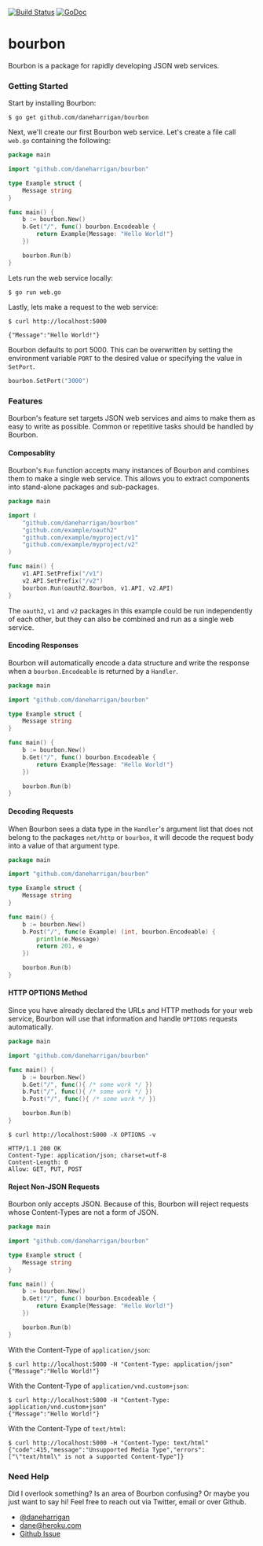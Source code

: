 [![Build Status](https://travis-ci.org/daneharrigan/bourbon.svg)](https://travis-ci.org/daneharrigan/bourbon)
[![GoDoc](https://godoc.org/github.com/daneharrigan/bourbon?status.png)](https://godoc.org/github.com/daneharrigan/bourbon)

# bourbon

Bourbon is a package for rapidly developing JSON web services.

### Getting Started

Start by installing Bourbon:

```console
$ go get github.com/daneharrigan/bourbon
```

Next, we'll create our first Bourbon web service. Let's create a file call
`web.go` containing the following:

```go
package main

import "github.com/daneharrigan/bourbon"

type Example struct {
	Message string
}

func main() {
	b := bourbon.New()
	b.Get("/", func() bourbon.Encodeable {
		return Example{Message: "Hello World!"}
	})

	bourbon.Run(b)
}
```

Lets run the web service locally:

```console
$ go run web.go
```

Lastly, lets make a request to the web service:

```console
$ curl http://localhost:5000

{"Message":"Hello World!"}
```

Bourbon defaults to port 5000. This can be overwritten by setting the
environment variable `PORT` to the desired value or specifying the value in
`SetPort`.

```go
bourbon.SetPort("3000")
```

### Features

Bourbon's feature set targets JSON web services and aims to make them as easy to
write as possible. Common or repetitive tasks should be handled by Bourbon.

#### Composablity

Bourbon's `Run` function accepts many instances of Bourbon and combines them to
make a single web service. This allows you to extract components into
stand-alone packages and sub-packages.

```go
package main

import (
	"github.com/daneharrigan/bourbon"
	"github.com/example/oauth2"
	"github.com/example/myproject/v1"
	"github.com/example/myproject/v2"
)

func main() {
	v1.API.SetPrefix("/v1")
	v2.API.SetPrefix("/v2")
	bourbon.Run(oauth2.Bourbon, v1.API, v2.API)
}
```

The `oauth2`, `v1` and `v2` packages in this example could be run independently
of each other, but they can also be combined and run as a single web service.

#### Encoding Responses

Bourbon will automatically encode a data structure and write the response when a
`bourbon.Encodeable` is returned by a `Handler`.

```go
package main

import "github.com/daneharrigan/bourbon"

type Example struct {
	Message string
}

func main() {
	b := bourbon.New()
	b.Get("/", func() bourbon.Encodeable {
		return Example{Message: "Hello World!"}
	})

	bourbon.Run(b)
}
```

#### Decoding Requests

When Bourbon sees a data type in the `Handler`'s argument list that does not
belong to the packages `net/http` or `bourbon`, it will decode the request body
into a value of that argument type.

```go
package main

import "github.com/daneharrigan/bourbon"

type Example struct {
	Message string
}

func main() {
	b := bourbon.New()
	b.Post("/", func(e Example) (int, bourbon.Encodeable) {
		println(e.Message)
		return 201, e
	})

	bourbon.Run(b)
}
```

#### HTTP OPTIONS Method

Since you have already declared the URLs and HTTP methods for your web service,
Bourbon will use that information and handle `OPTIONS` requests automatically.

```go
package main

import "github.com/daneharrigan/bourbon"

func main() {
	b := bourbon.New()
	b.Get("/", func(){ /* some work */ })
	b.Put("/", func(){ /* some work */ })
	b.Post("/", func(){ /* some work */ })

	bourbon.Run(b)
}
```

```console
$ curl http://localhost:5000 -X OPTIONS -v

HTTP/1.1 200 OK
Content-Type: application/json; charset=utf-8
Content-Length: 0
Allow: GET, PUT, POST
```

#### Reject Non-JSON Requests

Bourbon only accepts JSON. Because of this, Bourbon will reject requests whose
Content-Types are not a form of JSON.

```go
package main

import "github.com/daneharrigan/bourbon"

type Example struct {
	Message string
}

func main() {
	b := bourbon.New()
	b.Get("/", func() bourbon.Encodeable {
		return Example{Message: "Hello World!"}
	})

	bourbon.Run(b)
}
```

With the Content-Type of `application/json`:

```console
$ curl http://localhost:5000 -H "Content-Type: application/json"
{"Message":"Hello World!"}
```

With the Content-Type of `application/vnd.custom+json`:

```console
$ curl http://localhost:5000 -H "Content-Type: application/vnd.custom+json"
{"Message":"Hello World!"}
```

With the Content-Type of `text/html`:

```console
$ curl http://localhost:5000 -H "Content-Type: text/html"
{"code":415,"message":"Unsupported Media Type","errors":["\"text/html\" is not a supported Content-Type"]}
```

### Need Help

Did I overlook something? Is an area of Bourbon confusing? Or maybe you just
want to say hi! Feel free to reach out via Twitter, email or over Github.

- [@daneharrigan](https://twitter.com/daneharrigan)
- [dane@heroku.com](mailto:dane@heroku.com)
- [Github Issue](https://github.com/daneharrigan/bourbon/issues)
